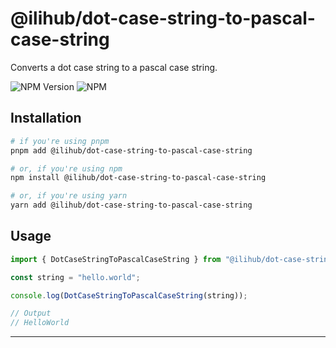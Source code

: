 # @ilihub/dot-case-string-to-pascal-case-string

Converts a dot case string to a pascal case string.

![NPM Version](https://img.shields.io/npm/v/%40ilihub%2Fdot-case-string-to-pascal-case-string?color=33cd56&logo=npm)
![NPM](https://img.shields.io/npm/l/%40ilihub%2Fdot-case-string-to-pascal-case-string)

## Installation

```bash
# if you're using pnpm
pnpm add @ilihub/dot-case-string-to-pascal-case-string

# or, if you're using npm
npm install @ilihub/dot-case-string-to-pascal-case-string

# or, if you're using yarn
yarn add @ilihub/dot-case-string-to-pascal-case-string
```

## Usage

```javascript
import { DotCaseStringToPascalCaseString } from "@ilihub/dot-case-string-to-pascal-case-string";

const string = "hello.world";

console.log(DotCaseStringToPascalCaseString(string));

// Output
// HelloWorld
```

---
